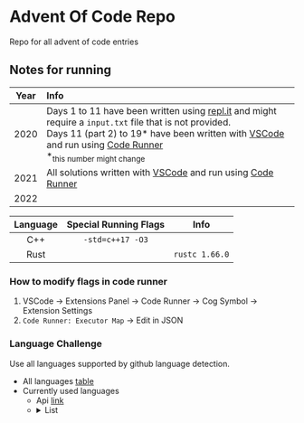 # Advent Of Code Repo
Repo for all advent of code entries

## Notes for running

| Year | Info                                                                                                                                                                                                                                                                                                                                                                         |
| :--: | :--------------------------------------------------------------------------------------------------------------------------------------------------------------------------------------------------------------------------------------------------------------------------------------------------------------------------------------------------------------------------- |
| 2020 | Days 1 to 11 have been written using [repl.it](https://replit.com) and might require a `input.txt` file that is not provided.<br>Days 11 (part 2) to 19* have been written with [VSCode](https://code.visualstudio.com/) and run using [Code Runner](https://marketplace.visualstudio.com/items?itemName=formulahendry.code-runner)<br>\*<sub>this number might change</sub> |
| 2021 | All solutions written with [VSCode](https://code.visualstudio.com/) and run using [Code Runner](https://marketplace.visualstudio.com/items?itemName=formulahendry.code-runner)                                                                                                                                                                                                |
| 2022 |                                                                                                                                                                                                                                                                                                                                                                              |

| Language | Special Running Flags |      Info      |
| :------: | :-------------------: | :------------: |
|   C++    |   `-std=c++17 -O3`    |                |
|   Rust   |                       | `rustc 1.66.0` |

### How to modify flags in code runner
1. VSCode -> Extensions Panel -> Code Runner -> Cog Symbol -> Extension Settings
2. `Code Runner: Executor Map` -> Edit in JSON

### Language Challenge
Use all languages supported by github language detection.

* All languages [table](./language_table.md) 
* Currently used languages
  * Api [link](https://api.github.com/repos/Vlad-Zumer/AdventOfCode/languages)
  * <details> 
      <summary> List </summary> 
      <ul>
          <!-- ListStart -->
          <li> C#
          <li> C++
          <li> C
          <li> Haskell
          <li> Python
          <li> Ruby
          <li> Rust
          <li> Shell
          <li> Typescript
      </ul>
</details>
